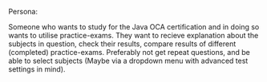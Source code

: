 Persona:

Someone who wants to study for the Java OCA certification and in doing so wants to utilise practice-exams.
They want to recieve explanation about the subjects in question, check their results, compare results of different (completed) practice-exams.
Preferably not get repeat questions, and be able to select subjects (Maybe via a dropdown menu with advanced test settings in mind).